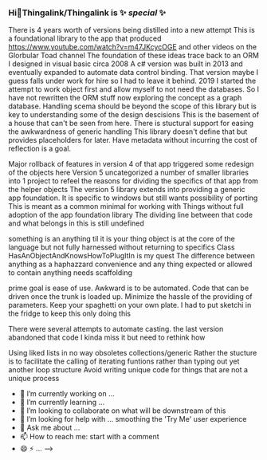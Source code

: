 ### Hi👋**Thingalink/Thingalink** is ✨ _special_ ✨ 

There is 4 years worth of versions being distilled into a new attempt
This is a foundational library to the app that produced https://www.youtube.com/watch?v=m47JKcycOGE and other videos on the Glorbular Toad channel 
The foundation of these ideas trace back to an ORM I designed in visual basic circa 2008
A c# version was built in 2013 and eventually expanded to automate data control binding.  That version maybe I guess falls under work for hire so I had to leave it behind.
2019 I started the attempt to work object first and allow myself to not need the databases.
So I have not rewritten the ORM stuff now exploring the concept as a graph database.
Handling scema should be beyond the scope of this library but is key to understanding some of the design descisions
This is the basement of a house that can't be seen from here.  There is stuctural support for easing the awkwardness of generic handling
This library doesn't define that but provides placeholders for later.  Have metadata without incurring the cost of reflection is a goal.

Major rollback of features in version 4 of that app triggered some redesign of the objects here
Version 5 uncategorized a number of smaller libraries into 1 project to refeel the reasons for dividing the specifics of that app from the helper objects
The version 5 library extends into providing a generic app foundation.  It is specific to windows but still wants possibility of porting
This is meant as a common minimal for working with Things without full adoption of the app foundation library
The dividing line between that code and what belongs in this is still undefined

something is an anything til it is your thing
object is at the core of the language but not fully harnessed without returning to specifics
Class HasAnObjectAndKnowsHowToPlugItIn is my quest
The difference between anything as a haphazzard convenience and any thing expected or allowed to contain anything needs scaffolding

prime goal is ease of use.  Awkward is to be automated.
Code that can be driven once the trunk is loaded up.  Minimize the hassle of the providing of parameters.
Keep your spaghetti on your own plate.  I had to put sketchi in the fridge to keep this only doing this


There were several attempts to automate casting. the last version abandoned that code
I kinda miss it but need to rethink how

Using liked lists in no way obsoletes collections/generic
Rather the stucture is to facilitate the calling of iterating funtions rather than typing out yet another loop structure
Avoid writing unique code for things that are not a unique process 

- 🔭 I’m currently working on ...
- 🌱 I’m currently learning ...
- 👯 I’m looking to collaborate on what will be downstream of this
- 🤔 I’m looking for help with ... smoothing the 'Try Me' user experience 
- 💬 Ask me about ...
- 📫 How to reach me: start with a comment 
- 😄 ⚡ ...
-->
